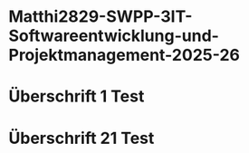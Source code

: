 # Matthi2829-SWPP-3IT-Softwareentwicklung-und-Projektmanagement-2025-26

# Überschrift 1 Test 

# Überschrift 21 Test